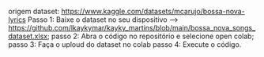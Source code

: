 origem dataset: https://www.kaggle.com/datasets/mcarujo/bossa-nova-lyrics
Passo 1: Baixe o dataset no seu dispositivo --> https://github.com/lkaykymar/kayky_martins/blob/main/bossa_nova_songs_dataset.xlsx;
passo 2: Abra o código no repositório e selecione open colab;
passo 3: Faça o uploud do dataset no colab
passo 4: Execute o código.
